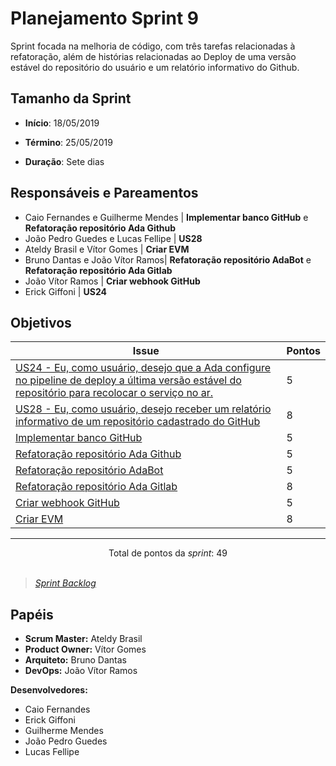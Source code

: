 # Planejamento Sprint 9
Sprint focada na melhoria de código, com três tarefas relacionadas à refatoração, além de histórias relacionadas ao Deploy de uma versão estável do repositório do usuário e um relatório informativo do Github.

## Tamanho da Sprint

* **Início**: 18/05/2019
* **Término**: 25/05/2019

* **Duração**: Sete dias

## Responsáveis e Pareamentos

* Caio Fernandes e Guilherme Mendes | **Implementar banco GitHub** e **Refatoração repositório Ada Github**
* João Pedro Guedes e Lucas Fellipe | **US28**
* Ateldy Brasil e Vítor Gomes | **Criar EVM**
* Bruno Dantas e João Vítor Ramos| **Refatoração repositório AdaBot** e **Refatoração repositório Ada Gitlab**
* João Vítor Ramos | **Criar webhook GitHub**
* Erick Giffoni | **US24**


## Objetivos

| Issue | Pontos |
| ----- | ------ |
| [US24 - Eu, como usuário, desejo que a Ada configure no pipeline de deploy a última versão estável do repositório para recolocar o serviço no ar.](https://github.com/fga-eps-mds/2019.1-ADA/issues/213)  | 5 |
| [US28 - Eu, como usuário, desejo receber um relatório informativo de um repositório cadastrado do GitHub](https://github.com/fga-eps-mds/2019.1-ADA/issues/212) | 8 |
| [Implementar banco GitHub](https://github.com/fga-eps-mds/2019.1-ADA/issues/208) | 5 |
| [Refatoração repositório Ada Github](https://github.com/fga-eps-mds/2019.1-ADA/issues/211) | 5 |
| [Refatoração repositório AdaBot](https://github.com/fga-eps-mds/2019.1-ADA/issues/210) | 5 |
| [Refatoração repositório Ada Gitlab](https://github.com/fga-eps-mds/2019.1-ADA/issues/209) | 8 |
| [Criar webhook GitHub](https://github.com/fga-eps-mds/2019.1-ADA/issues/218) | 5 |
| [Criar EVM](https://github.com/fga-eps-mds/2019.1-ADA/issues/215) | 8 |

***

<div style="text-align: center"> Total de pontos da <i>sprint</i>: 49 </div> <br>

> [_Sprint_ _Backlog_](https://github.com/fga-eps-mds/2019.1-ADA/milestone/10)  

## Papéis
* __Scrum Master:__ Ateldy Brasil
* __Product Owner:__ Vítor Gomes
* __Arquiteto:__ Bruno Dantas
* __DevOps:__ João Vítor Ramos

__Desenvolvedores:__
* Caio Fernandes 
* Erick Giffoni
* Guilherme Mendes
* João Pedro Guedes
* Lucas Fellipe
